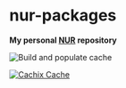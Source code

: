 # nur-packages

**My personal [NUR](https://github.com/nix-community/NUR) repository**

<!-- Remove this if you don't use github actions -->
![Build and populate cache](https://github.com/duckpuppy/nur-packages/workflows/Build%20and%20populate%20cache/badge.svg)

[![Cachix Cache](https://img.shields.io/badge/cachix-duckpuppy-blue.svg)](https://duckpuppy.cachix.org)

